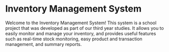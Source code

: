# Inventory Management System

Welcome to the Inventory Management System! This system is a school project that was developed as part of our third year studies. It allows you to easily monitor and manage your inventory, and provides useful features such as real-time stock monitoring, easy product and transaction management, and summary reports.

    
